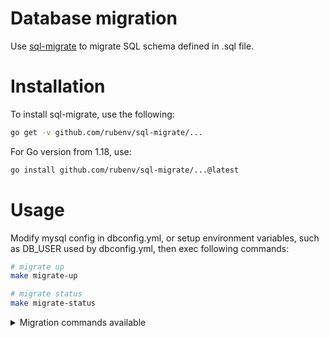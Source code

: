 # Database migration

Use [sql-migrate](https://github.com/rubenv/sql-migrate) to migrate SQL schema defined in .sql file.

# Installation

To install sql-migrate, use the following:

```bash
go get -v github.com/rubenv/sql-migrate/...
```

For Go version from 1.18, use:

```bash
go install github.com/rubenv/sql-migrate/...@latest
```

# Usage

Modify mysql config in dbconfig.yml, or setup environment variables, such as DB_USER used by dbconfig.yml, then exec following commands:

```bash
# migrate up
make migrate-up

# migrate status
make migrate-status
```

<details>
    <summary>Migration commands available</summary>

| Command             | Desc                                           |
| ------------------- | ---------------------------------------------- |
| `make migrate-up`   | runs migration up command                      |
| `make migrate-down` | runs migration down command                    |
| `make force`        | Set particular version but don't run migration |
| `make goto`         | Migrate to particular version                  |
| `make drop`         | Drop everything inside database                |
| `make create`       | Create new migration file(up & down)           |

</details>
